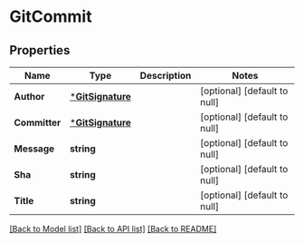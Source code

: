 # GitCommit

## Properties
Name | Type | Description | Notes
------------ | ------------- | ------------- | -------------
**Author** | [***GitSignature**](GitSignature.md) |  | [optional] [default to null]
**Committer** | [***GitSignature**](GitSignature.md) |  | [optional] [default to null]
**Message** | **string** |  | [optional] [default to null]
**Sha** | **string** |  | [optional] [default to null]
**Title** | **string** |  | [optional] [default to null]

[[Back to Model list]](../README.md#documentation-for-models) [[Back to API list]](../README.md#documentation-for-api-endpoints) [[Back to README]](../README.md)

